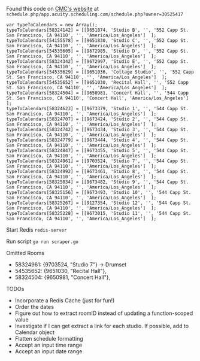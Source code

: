 
Found this code on [CMC's website](https://sfcmc.org/events/event-space-rentals/) at `schedule.php/app.acuity.scheduling.com/schedule.php?owner=30525417`

```
var typeToCalendars = new Array();
typeToCalendars[58324142] = [[9651874, 'Studio B', '', '552 Capp St. San Francisco, CA 94110', '', 'America/Los_Angeles']  ];
typeToCalendars[54155578] = [[9651830, 'Studio C', '', '552 Capp St. San Francisco, CA 94110', '', 'America/Los_Angeles']  ];
typeToCalendars[54535605] = [[9672985, 'Studio D', '', '552 Capp St. San Francisco, CA 94110', '', 'America/Los_Angeles']  ];
typeToCalendars[58324342] = [[9672997, 'Studio E', '', '552 Capp St. San Francisco, CA 94110', '', 'America/Los_Angeles']  ];
typeToCalendars[54535629] = [[9651036, 'Cottage Studio', '', '552 Capp St. San Francisco, CA 94110', '', 'America/Los_Angeles']  ];
typeToCalendars[54535652] = [[9651030, 'Recital Hall', '', '552 Capp St. San Francisco, CA 94110', '', 'America/Los_Angeles']  ];
typeToCalendars[58324504] = [[9650981, 'Concert Hall', '', '544 Capp St. San Francisco, CA 94110', 'Concert Hall', 'America/Los_Angeles']  ];
typeToCalendars[58324623] = [[9673379, 'Studio 1', '', '544 Capp St. San Francisco, CA 94110', '', 'America/Los_Angeles']  ];
typeToCalendars[58324707] = [[9673424, 'Studio 2', '', '544 Capp St. San Francisco, CA 94110', '', 'America/Los_Angeles']  ];
typeToCalendars[58324742] = [[9673434, 'Studio 3', '', '544 Capp St. San Francisco, CA 94110', '', 'America/Los_Angeles']  ];
typeToCalendars[58324779] = [[9673444, 'Studio 4', '', '544 Capp St. San Francisco, CA 94110', '', 'America/Los_Angeles']  ];
typeToCalendars[58324847] = [[9673455, 'Studio 5', '', '544 Capp St. San Francisco, CA 94110', '', 'America/Los_Angeles']  ];
typeToCalendars[58324961] = [[9703524, 'Studio 7', '', '544 Capp St. San Francisco, CA 94110', '', 'America/Los_Angeles']  ];
typeToCalendars[58324992] = [[9673461, 'Studio 8', '', '544 Capp St. San Francisco, CA 94110', '', 'America/Los_Angeles']  ];
typeToCalendars[58325034] = [[9673482, 'Studio 9', '', '544 Capp St. San Francisco, CA 94110', '', 'America/Los_Angeles']  ];
typeToCalendars[58325156] = [[9673493, 'Studio 10', '', '544 Capp St. San Francisco, CA 94110', '', 'America/Los_Angeles']  ];
typeToCalendars[58325267] = [[9127354, 'Studio 12', '', '544 Capp St. San Francisco, CA 94110', '', 'America/Los_Angeles']  ];
typeToCalendars[58325228] = [[9673015, 'Studio 11', '', '544 Capp St. San Francisco, CA 94110', '', 'America/Los_Angeles']  ];
```

Start Redis
`redis-server`

Run script
`go run scraper.go`

Omitted Rooms
- 58324961: {9703524, "Studio 7"} -> Drumset
- 54535652: {9651030, "Recital Hall"},
- 58324504: {9650981, "Concert Hall"},

TODOs
- Incorporate a Redis Cache (just for fun!)
- Order the dates
- Figure out how to extract roomID instead of updating a function-scoped value
- Investigate if I can get extract a link for each studio. If possible, add to Calendar object
- Flatten schedule formatting
- Accept an input time range
- Accept an input date range

